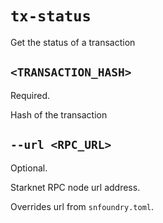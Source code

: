 # `tx-status`

Get the status of a transaction

## `<TRANSACTION_HASH>`

Required.

Hash of the transaction

## `--url <RPC_URL>`
Optional.

Starknet RPC node url address.

Overrides url from `snfoundry.toml`.
